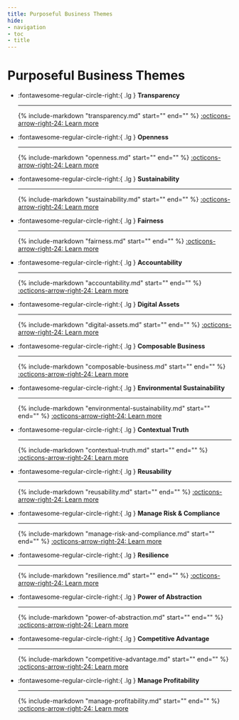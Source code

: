 ```yaml
---
title: Purposeful Business Themes
hide:
- navigation
- toc
- title
---
```


# Purposeful Business Themes

<div class="grid cards" markdown>
   
- :fontawesome-regular-circle-right:{ .lg } __Transparency__

    ---
    {% include-markdown "transparency.md" start="<!--summary-start-->" end="<!--summary-end-->" %}
    [:octicons-arrow-right-24: Learn more](transparency.md)

- :fontawesome-regular-circle-right:{ .lg } __Openness__

    ---
    {% include-markdown "openness.md" start="<!--summary-start-->" end="<!--summary-end-->" %}
    [:octicons-arrow-right-24: Learn more](openness.md)

- :fontawesome-regular-circle-right:{ .lg } __Sustainability__

    ---
    {% include-markdown "sustainability.md" start="<!--summary-start-->" end="<!--summary-end-->" %}
    [:octicons-arrow-right-24: Learn more](sustainability.md)

- :fontawesome-regular-circle-right:{ .lg } __Fairness__

    ---
    {% include-markdown "fairness.md" start="<!--summary-start-->" end="<!--summary-end-->" %}
    [:octicons-arrow-right-24: Learn more](fairness.md)

- :fontawesome-regular-circle-right:{ .lg } __Accountability__

    ---
    {% include-markdown "accountability.md" start="<!--summary-start-->" end="<!--summary-end-->" %}
    [:octicons-arrow-right-24: Learn more](accountability.md)

- :fontawesome-regular-circle-right:{ .lg } __Digital Assets__

    ---
    {% include-markdown "digital-assets.md" start="<!--summary-start-->" end="<!--summary-end-->" %}
    [:octicons-arrow-right-24: Learn more](digital-assets.md)

- :fontawesome-regular-circle-right:{ .lg } __Composable Business__

    ---
    {% include-markdown "composable-business.md" start="<!--summary-start-->" end="<!--summary-end-->" %}
    [:octicons-arrow-right-24: Learn more](composable-business.md)

- :fontawesome-regular-circle-right:{ .lg } __Environmental Sustainability__

    ---
    {% include-markdown "environmental-sustainability.md" start="<!--summary-start-->" end="<!--summary-end-->" %}
    [:octicons-arrow-right-24: Learn more](environmental-sustainability.md)

- :fontawesome-regular-circle-right:{ .lg } __Contextual Truth__

    ---
    {% include-markdown "contextual-truth.md" start="<!--summary-start-->" end="<!--summary-end-->" %}
    [:octicons-arrow-right-24: Learn more](contextual-truth.md)

- :fontawesome-regular-circle-right:{ .lg } __Reusability__

    ---
    {% include-markdown "reusability.md" start="<!--summary-start-->" end="<!--summary-end-->" %}
    [:octicons-arrow-right-24: Learn more](reusability.md)

- :fontawesome-regular-circle-right:{ .lg } __Manage Risk & Compliance__

    ---
    {% include-markdown "manage-risk-and-compliance.md" start="<!--summary-start-->" end="<!--summary-end-->" %}
    [:octicons-arrow-right-24: Learn more](manage-risk-and-compliance.md)

- :fontawesome-regular-circle-right:{ .lg } __Resilience__

    ---
    {% include-markdown "resilience.md" start="<!--summary-start-->" end="<!--summary-end-->" %}
    [:octicons-arrow-right-24: Learn more](resilience.md)

- :fontawesome-regular-circle-right:{ .lg } __Power of Abstraction__

    ---
    {% include-markdown "power-of-abstraction.md" start="<!--summary-start-->" end="<!--summary-end-->" %}
    [:octicons-arrow-right-24: Learn more](power-of-abstraction.md)

- :fontawesome-regular-circle-right:{ .lg } __Competitive Advantage__

    ---
    {% include-markdown "competitive-advantage.md" start="<!--summary-start-->" end="<!--summary-end-->" %}
    [:octicons-arrow-right-24: Learn more](competitive-advantage.md)

- :fontawesome-regular-circle-right:{ .lg } __Manage Profitability__

    ---
    {% include-markdown "manage-profitability.md" start="<!--summary-start-->" end="<!--summary-end-->" %}
    [:octicons-arrow-right-24: Learn more](manage-profitability.md)

</div>
